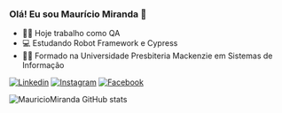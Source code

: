 ### Olá! Eu sou Maurício Miranda 👋

- 🧑‍💼 Hoje trabalho como QA
- 💻 Estudando Robot Framework e Cypress
- 👨‍🎓 Formado na Universidade Presbiteria Mackenzie em Sistemas de Informação

[![Linkedin](https://img.shields.io/badge/LinkedIn-0077B5?style=for-the-badge&logo=linkedin&logoColor=white)](https://www.linkedin.com/in/maur%C3%ADcio-miranda-b76348101/)
[![Instagram](https://img.shields.io/badge/Instagram-E4405F?style=for-the-badge&logo=instagram&logoColor=white)](https://www.instagram.com/mau_miranda/)
[![Facebook](https://img.shields.io/badge/Facebook-1877F2?style=for-the-badge&logo=facebook&logoColor=white)](https://www.facebook.com/)

![MauricioMiranda GitHub stats](https://github-readme-stats.vercel.app/api?username=MauricioMiranda&show_icons=true&theme=radical)
